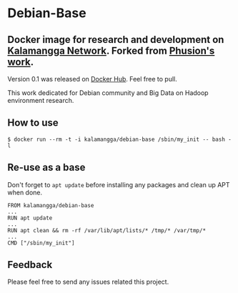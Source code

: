 Debian-Base
========================================================

Docker image for research and development on [Kalamangga Network](http://www.kalamangga.net).
Forked from [Phusion's work](https://github.com/phusion/baseimage-docker).
--------------------------------------------------------

Version 0.1 was released on [Docker Hub](https://hub.docker.com/r/kalamangga/debian-base).
Feel free to pull.

This work dedicated for Debian community and Big Data on Hadoop environment research.

## How to use

```
$ docker run --rm -t -i kalamangga/debian-base /sbin/my_init -- bash -l
```

## Re-use as a base

Don't forget to `apt update` before installing any packages and clean up APT when done.

```
FROM kalamangga/debian-base
...
RUN apt update
...
RUN apt clean && rm -rf /var/lib/apt/lists/* /tmp/* /var/tmp/*
...
CMD ["/sbin/my_init"]
```

## Feedback

Please feel free to send any issues related this project.


